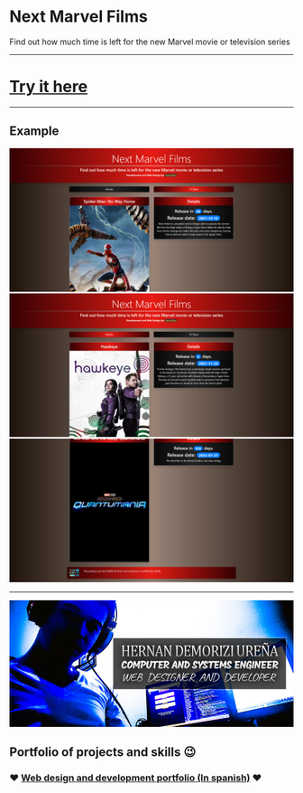 # Next Marvel Films
Find out how much time is left for the new Marvel movie or television series
___
# [Try it here](https://hernanreiq.github.io/Next-Marvel-Films)
___
## Example
![Image 1 - Next Marvel Films](./doc/1.jpg)
![Image 2 - Next Marvel Films](./doc/2.jpg)
![Image 3 - Next Marvel Films](./doc/3.jpg)
___
![Hernan Virgilio Demorizi Ureña](https://raw.githubusercontent.com/hernanreiq/hernanreiq/master/img/header.jpg)
## Portfolio of projects and skills :wink:
### :heart: [Web design and development portfolio (In spanish)](https://bit.ly/hernanreiq) :heart:
